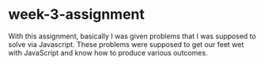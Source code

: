 # week-3-assignment

With this assignment, basically I was given problems that I was supposed to solve via Javascript.  These problems were supposed to get our feet wet with JavaScript and know how to produce various outcomes.

